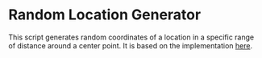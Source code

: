 # Random Location Generator

This script generates random coordinates of a location in a specific range of distance around a center point.
It is based on the implementation [here](https://gis.stackexchange.com/questions/25877/generating-random-locations-nearby).
